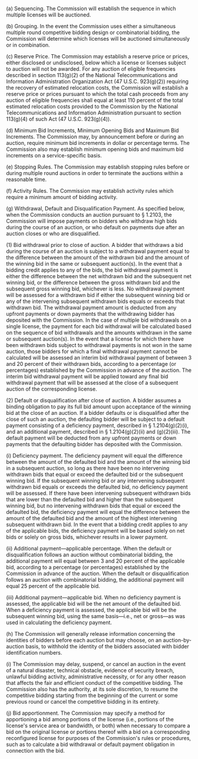(a) Sequencing. The Commission will establish the sequence in which multiple licenses will be auctioned.

(b) Grouping. In the event the Commission uses either a simultaneous multiple round competitive bidding design or combinatorial bidding, the Commission will determine which licenses will be auctioned simultaneously or in combination.

(c) Reserve Price. The Commission may establish a reserve price or prices, either disclosed or undisclosed, below which a license or licenses subject to auction will not be awarded. For any auction of eligible frequencies described in section 113(g)(2) of the National Telecommunications and Information Administration Organization Act (47 U.S.C. 923(g)(2)) requiring the recovery of estimated relocation costs, the Commission will establish a reserve price or prices pursuant to which the total cash proceeds from any auction of eligible frequencies shall equal at least 110 percent of the total estimated relocation costs provided to the Commission by the National Telecommunications and Information Administration pursuant to section 113(g)(4) of such Act (47 U.S.C. 923(g)(4)).

(d) Minimum Bid Increments, Minimum Opening Bids and Maximum Bid Increments. The Commission may, by announcement before or during an auction, require minimum bid increments in dollar or percentage terms. The Commission also may establish minimum opening bids and maximum bid increments on a service-specific basis.

(e) Stopping Rules. The Commission may establish stopping rules before or during multiple round auctions in order to terminate the auctions within a reasonable time.

(f) Activity Rules. The Commission may establish activity rules which require a minimum amount of bidding activity.

(g) Withdrawal, Default and Disqualification Payment. As specified below, when the Commission conducts an auction pursuant to § 1.2103, the Commission will impose payments on bidders who withdraw high bids during the course of an auction, or who default on payments due after an auction closes or who are disqualified.

(1) Bid withdrawal prior to close of auction. A bidder that withdraws a bid during the course of an auction is subject to a withdrawal payment equal to the difference between the amount of the withdrawn bid and the amount of the winning bid in the same or subsequent auction(s). In the event that a bidding credit applies to any of the bids, the bid withdrawal payment is either the difference between the net withdrawn bid and the subsequent net winning bid, or the difference between the gross withdrawn bid and the subsequent gross winning bid, whichever is less. No withdrawal payment will be assessed for a withdrawn bid if either the subsequent winning bid or any of the intervening subsequent withdrawn bids equals or exceeds that withdrawn bid. The withdrawal payment amount is deducted from any upfront payments or down payments that the withdrawing bidder has deposited with the Commission. In the case of multiple bid withdrawals on a single license, the payment for each bid withdrawal will be calculated based on the sequence of bid withdrawals and the amounts withdrawn in the same or subsequent auction(s). In the event that a license for which there have been withdrawn bids subject to withdrawal payments is not won in the same auction, those bidders for which a final withdrawal payment cannot be calculated will be assessed an interim bid withdrawal payment of between 3 and 20 percent of their withdrawn bids, according to a percentage (or percentages) established by the Commission in advance of the auction. The interim bid withdrawal payment will be applied toward any final bid withdrawal payment that will be assessed at the close of a subsequent auction of the corresponding license.
                

(2) Default or disqualification after close of auction. A bidder assumes a binding obligation to pay its full bid amount upon acceptance of the winning bid at the close of an auction. If a bidder defaults or is disqualified after the close of such an auction, the defaulting bidder will be subject to a default payment consisting of a deficiency payment, described in § 1.2104(g)(2)(i), and an additional payment, described in § 1.2104(g)(2)(ii) and (g)(2)(iii). The default payment will be deducted from any upfront payments or down payments that the defaulting bidder has deposited with the Commission.

(i) Deficiency payment. The deficiency payment will equal the difference between the amount of the defaulted bid and the amount of the winning bid in a subsequent auction, so long as there have been no intervening withdrawn bids that equal or exceed the defaulted bid or the subsequent winning bid. If the subsequent winning bid or any intervening subsequent withdrawn bid equals or exceeds the defaulted bid, no deficiency payment will be assessed. If there have been intervening subsequent withdrawn bids that are lower than the defaulted bid and higher than the subsequent winning bid, but no intervening withdrawn bids that equal or exceed the defaulted bid, the deficiency payment will equal the difference between the amount of the defaulted bid and the amount of the highest intervening subsequent withdrawn bid. In the event that a bidding credit applies to any of the applicable bids, the deficiency payment will be based solely on net bids or solely on gross bids, whichever results in a lower payment.

(ii) Additional payment—applicable percentage. When the default or disqualification follows an auction without combinatorial bidding, the additional payment will equal between 3 and 20 percent of the applicable bid, according to a percentage (or percentages) established by the Commission in advance of the auction. When the default or disqualification follows an auction with combinatorial bidding, the additional payment will equal 25 percent of the applicable bid.

(iii) Additional payment—applicable bid. When no deficiency payment is assessed, the applicable bid will be the net amount of the defaulted bid. When a deficiency payment is assessed, the applicable bid will be the subsequent winning bid, using the same basis—i.e., net or gross—as was used in calculating the deficiency payment.

(h) The Commission will generally release information concerning the identities of bidders before each auction but may choose, on an auction-by-auction basis, to withhold the identity of the bidders associated with bidder identification numbers.

(i) The Commission may delay, suspend, or cancel an auction in the event of a natural disaster, technical obstacle, evidence of security breach, unlawful bidding activity, administrative necessity, or for any other reason that affects the fair and efficient conduct of the competitive bidding. The Commission also has the authority, at its sole discretion, to resume the competitive bidding starting from the beginning of the current or some previous round or cancel the competitive bidding in its entirety.

(j) Bid apportionment. The Commission may specify a method for apportioning a bid among portions of the license (i.e., portions of the license's service area or bandwidth, or both) when necessary to compare a bid on the original license or portions thereof with a bid on a corresponding reconfigured license for purposes of the Commission's rules or procedures, such as to calculate a bid withdrawal or default payment obligation in connection with the bid.

